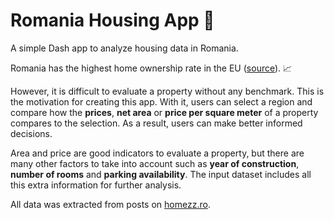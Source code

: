 # Romania Housing App 🏡
A simple Dash app to analyze housing data in Romania.  

Romania has the highest home ownership rate in the EU ([source](https://ec.europa.eu/eurostat/databrowser/view/ILC_LVHO02__custom_3553007/bookmark/table?lang=en&bookmarkId=2457e44e-df35-4995-aacc-e79684402691)). 📈 

However, it is difficult to evaluate a property without any benchmark.
This is the motivation for creating this app. With it, users can select a region and 
compare how the **prices**, **net area** or **price per square meter** of a property compares to
the selection. As a result, users can make better informed decisions.

Area and price are good indicators to evaluate a property, but there are many other factors to take into account such as 
**year of construction**, **number of rooms** and **parking availability**. The input dataset
includes all this extra information for further analysis.

All data was extracted from posts on [homezz.ro](https://homezz.ro/).
